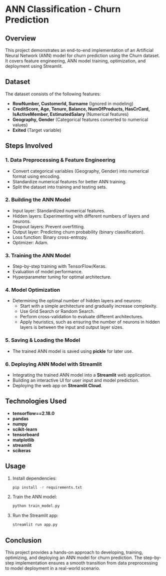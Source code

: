 # ANN Classification - Churn Prediction

## Overview
This project demonstrates an end-to-end implementation of an Artificial Neural Network (ANN) model for churn prediction using the Churn dataset. It covers feature engineering, ANN model training, optimization, and deployment using Streamlit.

## Dataset
The dataset consists of the following features:
- **RowNumber, CustomerId, Surname** (Ignored in modeling)
- **CreditScore, Age, Tenure, Balance, NumOfProducts, HasCrCard, IsActiveMember, EstimatedSalary** (Numerical features)
- **Geography, Gender** (Categorical features converted to numerical values)
- **Exited** (Target variable)

## Steps Involved

### 1. Data Preprocessing & Feature Engineering
- Convert categorical variables (Geography, Gender) into numerical format using encoding.
- Standardize numerical features for better ANN training.
- Split the dataset into training and testing sets.

### 2. Building the ANN Model
- Input layer: Standardized numerical features.
- Hidden layers: Experimenting with different numbers of layers and neurons.
- Dropout layers: Prevent overfitting.
- Output layer: Predicting churn probability (binary classification).
- Loss function: Binary cross-entropy.
- Optimizer: Adam.

### 3. Training the ANN Model
- Step-by-step training with TensorFlow/Keras.
- Evaluation of model performance.
- Hyperparameter tuning for optimal architecture.

### 4. Model Optimization
- Determining the optimal number of hidden layers and neurons:
  - Start with a simple architecture and gradually increase complexity.
  - Use Grid Search or Random Search.
  - Perform cross-validation to evaluate different architectures.
  - Apply heuristics, such as ensuring the number of neurons in hidden layers is between the input and output layer sizes.

### 5. Saving & Loading the Model
- The trained ANN model is saved using **pickle** for later use.

### 6. Deploying ANN Model with Streamlit
- Integrating the trained ANN model into a **Streamlit** web application.
- Building an interactive UI for user input and model prediction.
- Deploying the web app on **Streamlit Cloud**.

## Technologies Used
- **tensorflow==2.18.0**
- **pandas**
- **numpy**
- **scikit-learn**
- **tensorboard**
- **matplotlib**
- **streamlit**
- **scikeras**

## Usage
1. Install dependencies:
   ```bash
   pip install -r requirements.txt
   ```
2. Train the ANN model:
   ```python
   python train_model.py
   ```
3. Run the Streamlit app:
   ```bash
   streamlit run app.py
   ```

## Conclusion
This project provides a hands-on approach to developing, training, optimizing, and deploying an ANN model for churn prediction. The step-by-step implementation ensures a smooth transition from data preprocessing to model deployment in a real-world scenario.

